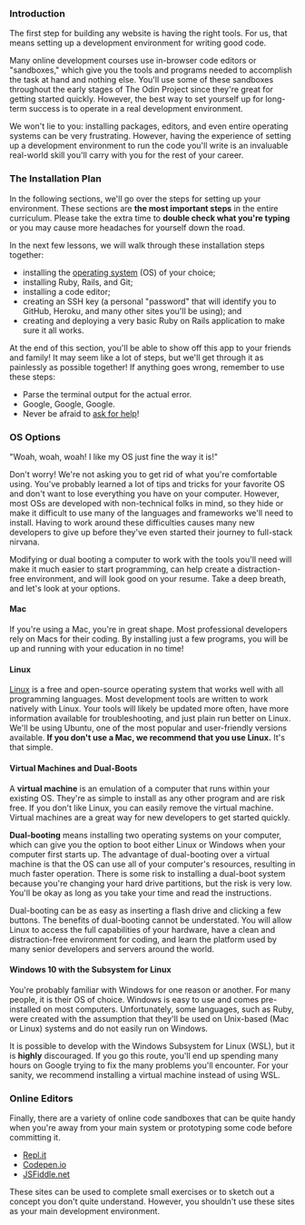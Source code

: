 ### Introduction

The first step for building any website is having the right tools. For us, that means setting up a development environment for writing good code.

Many online development courses use in-browser code editors or "sandboxes," which give you the tools and programs needed to accomplish the task at hand and nothing else. You'll use some of these sandboxes throughout the early stages of The Odin Project since they're great for getting started quickly. However, the best way to set yourself up for long-term success is to operate in a real development environment. 

We won't lie to you: installing packages, editors, and even entire operating systems can be very frustrating. However, having the experience of setting up a development environment to run the code you'll write is an invaluable real-world skill you'll carry with you for the rest of your career.

### The Installation Plan

In the following sections, we'll go over the steps for setting up your environment. These sections are **the most important steps** in the entire curriculum. Please take the extra time to **double check what you're typing** or you may cause more headaches for yourself down the road. 

In the next few lessons, we will walk through these installation steps together:

* installing the [operating system](https://en.wikipedia.org/wiki/Operating_system) (OS) of your choice;
* installing Ruby, Rails, and Git;
* installing a code editor;
* creating an SSH key (a personal "password" that will identify you to GitHub, Heroku, and many other sites you'll be using); and
* creating and deploying a very basic Ruby on Rails application to make sure it all works. 

At the end of this section, you'll be able to show off this app to your friends and family! It may seem like a lot of steps, but we'll get through it as painlessly as possible together! If anything goes wrong, remember to use these steps:

* Parse the terminal output for the actual error.
* Google, Google, Google.
* Never be afraid to [ask for help](https://discord.gg/hvqVr6d)!

### OS Options

"Woah, woah, woah! I like my OS just fine the way it is!"

Don't worry! We're not asking you to get rid of what you're comfortable using. You've probably learned a lot of tips and tricks for your favorite OS and don't want to lose everything you have on your computer. However, most OSs are developed with non-technical folks in mind, so they hide or make it difficult to use many of the languages and frameworks we'll need to install. Having to work around these difficulties causes many new developers to give up before they've even started their journey to full-stack nirvana. 

Modifying or dual booting a computer to work with the tools you'll need will make it much easier to start programming, can help create a distraction-free environment, and will look good on your resume. Take a deep breath, and let's look at your options.

#### Mac

If you're using a Mac, you're in great shape. Most professional developers rely on Macs for their coding. By installing just a few programs, you will be up and running with your education in no time!

#### Linux

[Linux](https://en.wikipedia.org/wiki/Linux) is a free and open-source operating system that works well with all programming languages. Most development tools are written to work natively with Linux. Your tools will likely be updated more often, have more information available for troubleshooting, and just plain run better on Linux. We'll be using Ubuntu, one of the most popular and user-friendly versions available. **If you don't use a Mac, we recommend that you use Linux.** It's that simple.

#### Virtual Machines and Dual-Boots

A **virtual machine** is an emulation of a computer that runs within your existing OS. They're as simple to install as any other program and are risk free. If you don't like Linux, you can easily remove the virtual machine. Virtual machines are a great way for new developers to get started quickly.

**Dual-booting** means installing two operating systems on your computer, which can give you the option to boot either Linux or Windows when your computer first starts up. The advantage of dual-booting over a virtual machine is that the OS can use all of your computer's resources, resulting in much faster operation. There is some risk to installing a dual-boot system because you're changing your hard drive partitions, but the risk is very low. You'll be okay as long as you take your time and read the instructions.

Dual-booting can be as easy as inserting a flash drive and clicking a few buttons. The benefits of dual-booting cannot be understated. You will allow Linux to access the full capabilities of your hardware, have a clean and distraction-free environment for coding, and learn the platform used by many senior developers and servers around the world.

#### Windows 10 with the Subsystem for Linux

You're probably familiar with Windows for one reason or another. For many people, it is their OS of choice. Windows is easy to use and comes pre-installed on most computers. Unfortunately, some languages, such as Ruby, were created with the assumption that they'll be used on Unix-based (Mac or Linux) systems and do not easily run on Windows.

It is possible to develop with the Windows Subsystem for Linux (WSL), but it is **highly** discouraged. If you go this route, you'll end up spending many hours on Google trying to fix the many problems you'll encounter. For your sanity, we recommend installing a virtual machine instead of using WSL.

### Online Editors

Finally, there are a variety of online code sandboxes that can be quite handy when you're away from your main system or prototyping some code before committing it. 

* [Repl.it](https://repl.it/)
* [Codepen.io](https://codepen.io/)
* [JSFiddle.net](https://jsfiddle.net/)

These sites can be used to complete small exercises or to sketch out a concept you don't quite understand. However, you shouldn't use these sites as your main development environment.
